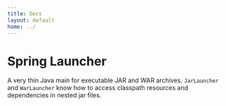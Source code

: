 ```yaml
---
title: Docs
layout: default
home: ../
---
```



# Spring Launcher
 
A very thin Java main for executable JAR and WAR
archives. `JarLauncher` and `WarLauncher` know how to access classpath
resources and dependencies in nested jar files.
